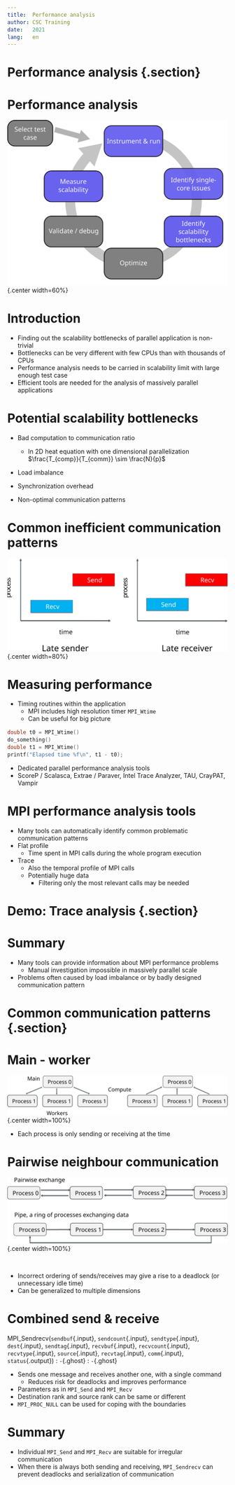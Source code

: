 ```yaml
---
title:  Performance analysis
author: CSC Training
date:   2021
lang:   en
---
```


# Performance analysis {.section}

# Performance analysis

![](img/perf-analysis-mpi.svg){.center width=60%}

# Introduction

- Finding out the scalability bottlenecks of parallel application is non-trivial
- Bottlenecks can be very different with few CPUs than with thousands of CPUs
- Performance analysis needs to be carried in scalability limit with 
  large enough test case
- Efficient tools are needed for the analysis of massively parallel applications

# Potential scalability bottlenecks

- Bad computation to communication ratio
    - In 2D heat equation with one dimensional parallelization 
      $\frac{T_{comp}}{T_{comm}} \sim \frac{N}{p}$

- Load imbalance
- Synchronization overhead
- Non-optimal communication patterns

# Common inefficient communication patterns 

![](img/ineff1.svg){.center width=80%}

# Measuring performance

- Timing routines within the application
    - MPI includes high resolution timer `MPI_Wtime`
    - Can be useful for big picture

```c++
double t0 = MPI_Wtime()
do_something()
double t1 = MPI_Wtime()
printf("Elapsed time %f\n", t1 - t0);
```
- Dedicated parallel performance analysis tools
- ScoreP / Scalasca, Extrae / Paraver, Intel Trace Analyzer, TAU, CrayPAT, Vampir


# MPI performance analysis tools

- Many tools can automatically identify common problematic communication 
   patterns
- Flat profile
    - Time spent in MPI calls during the whole program execution
- Trace
    - Also the temporal profile of MPI calls
    - Potentially huge data
	    - Filtering only the most relevant calls may be needed

# Demo: Trace analysis {.section}

# Summary

- Many tools can provide information about MPI performance problems
    - Manual investigation impossible in massively parallel scale
- Problems often caused by load imbalance or by badly designed communication 
  pattern 


# Common communication patterns {.section}

# Main - worker 

![](img/comm_patt1.svg){.center width=100%}

- Each process is only sending or receiving at the time

# Pairwise neighbour communication

![](img/comm_patt2.svg){.center width=100%}

<br>

- Incorrect ordering of sends/receives may give a rise to a deadlock
  (or unnecessary idle time)
- Can be generalized to multiple dimensions

# Combined send & receive 

MPI_Sendrecv(`sendbuf`{.input}, `sendcount`{.input}, `sendtype`{.input}, `dest`{.input}, `sendtag`{.input}, `recvbuf`{.input}, `recvcount`{.input}, `recvtype`{.input}, `source`{.input}, `recvtag`{.input}, `comm`{.input}, `status`{.output})
  : `-`{.ghost}
    : `-`{.ghost}

- Sends one message and receives another one, with a single command
    - Reduces risk for deadlocks and improves performance
- Parameters as in `MPI_Send` and `MPI_Recv`
- Destination rank and source rank can be same or different
- `MPI_PROC_NULL` can be used for coping with the boundaries

# Summary

- Individual `MPI_Send` and `MPI_Recv` are suitable for irregular communication
- When there is always both sending and receiving, `MPI_Sendrecv` can prevent deadlocks
  and serialization of communication


